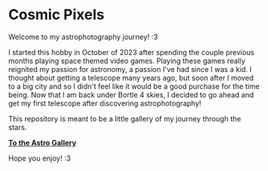 # Cosmic Pixels

Welcome to my astrophotography journey! :3

I started this hobby in October of 2023 after spending the couple previous months playing space themed video games. Playing these games really reignited my passion for astronomy, a passion I've had since I was a kid. I thought about getting a telescope many years ago, but soon after I moved to a big city and so I didn't feel like it would be a good purchase for the time being. Now that I am back under Bortle 4 skies, I decided to go ahead and get my first telescope after discovering astrophotography!

This repository is meant to be a little gallery of my journey through the stars.

[**To the Astro Gallery**](./Gallery/Astrogallery.md)

Hope you enjoy! :3